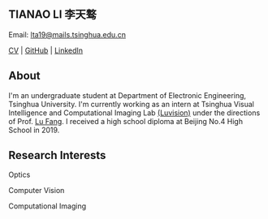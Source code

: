 ## TIANAO LI 李天骜

<!-- Phone: +86 13301296130 -->

Email: lta19@mails.tsinghua.edu.cn

[CV]() | [GitHub](https://github.com/Lukeli0425/) | [LinkedIn](https://www.linkedin.com/in/tianao-li-596997227/)

## About

I'm an undergraduate student at Department of Electronic Engineering, Tsinghua University. I'm currently working as an intern at Tsinghua Visual Intelligence and Computational Imaging Lab [(Luvision)](http://www.luvision.net) under the directions of Prof. [Lu Fang](http://www.luvision.net/show-684.html). I received a high school diploma at Beijing No.4 High School in 2019.


## Research Interests

Optics

Computer Vision

Computational Imaging


